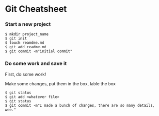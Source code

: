 # Git Cheatsheet

### Start a new project

```shell
$ mkdir project_name
$ git init
$ touch reamdme.md
$ git add readme.md
$ git commit -m"initial commit"
```

### Do some work and save it

First, do some work!

Make some changes, put them in the box, lable the box

```shell
$ git status
$ git add <whatever file>
$ git status
$ git commit -m"I made a bunch of changes, there are so many details, wee."
```